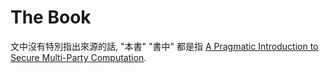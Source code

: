 # The Book

文中沒有特別指出來源的話, "本書" "書中" 都是指 [A Pragmatic Introduction to
Secure Multi-Party Computation](https://securecomputation.org/).
